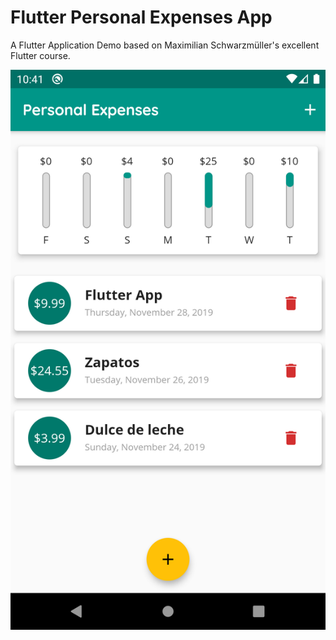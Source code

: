 # Flutter Personal Expenses App

A Flutter Application Demo based on Maximilian Schwarzmüller's excellent Flutter course. 

![Flutter App Demo](https://github.com/bumasoft/flutter_personal_expenses/blob/master/assets/images/android_screenshot.png?raw=true)